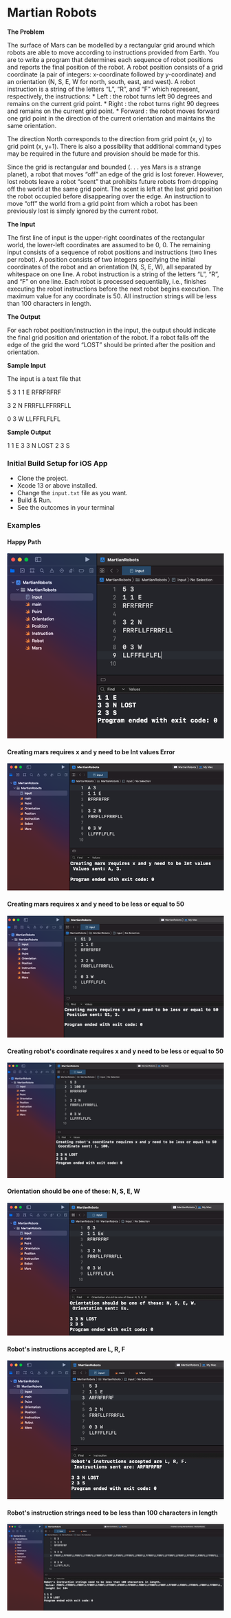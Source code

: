# Martian Robots

**The Problem**

The surface of Mars can be modelled by a rectangular grid around which robots are able to move according to instructions provided from Earth. You are to write a program that determines each sequence of robot positions and reports the final position of the robot. A robot position consists of a grid coordinate (a pair of integers: x-coordinate followed by y-coordinate) and an orientation (N, S, E, W for north, south, east, and west). A robot instruction is a string of the letters “L”, “R”, and “F” which represent, respectively, the instructions: * Left : the robot turns left 90 degrees and remains on the current grid point. * Right : the robot turns right 90 degrees and remains on the current grid point. * Forward : the robot moves forward one grid point in the direction of the current orientation and maintains the same orientation.

The direction North corresponds to the direction from grid point (x, y) to grid point (x, y+1). There is also a possibility that additional command types may be required in the future and provision should be made for this.

Since the grid is rectangular and bounded (. . . yes Mars is a strange planet), a robot that moves “off” an edge of the grid is lost forever. However, lost robots leave a robot “scent” that prohibits future robots from dropping off the world at the same grid point. The scent is left at the last grid position the robot occupied before disappearing over the edge. An instruction to move “off” the world from a grid point from which a robot has been previously lost is simply ignored by the current robot.

**The Input**

The first line of input is the upper-right coordinates of the rectangular world, the lower-left coordinates are assumed to be 0, 0. The remaining input consists of a sequence of robot positions and instructions (two lines per robot). A position consists of two integers specifying the initial coordinates of the robot and an orientation (N, S, E, W), all separated by whitespace on one line. A robot instruction is a string of the letters “L”, “R”, and “F” on one line. Each robot is processed sequentially, i.e., finishes executing the robot instructions before the next robot begins execution. The maximum value for any coordinate is 50. All instruction strings will be less than 100 characters in length.

**The Output**

For each robot position/instruction in the input, the output should indicate the final grid position and orientation of the robot. If a robot falls off the edge of the grid the word “LOST” should be printed after the position and orientation.

**Sample Input**

The input is a text file that

5 3 
1 1 E
RFRFRFRF

3 2 N
FRRFLLFFRRFLL

0 3 W
LLFFFLFLFL

**Sample Output**

1 1 E
3  3 N LOST
2 3 S

### Initial Build Setup for iOS App

- Clone the project.
- Xcode 13 or above installed.
- Change the `input.txt` file as you want.
- Build & Run.
- See the outcomes in your terminal

### Examples

#### Happy Path

![happyPath](./happyPath.png)

#### Creating mars requires x and y need to be Int values Error

![marsXYIntValues](./marsXYIntValues.png)

#### Creating mars requires x and y need to be less or equal to 50

#### ![marsXYlessOrEqualTo50](./marsXYlessOrEqualTo50.png)

#### Creating robot's coordinate requires x and y need to be less or equal to 50

![robotXYlessOrEqualTo50](./robotXYlessOrEqualTo50.png)

#### Orientation should be one of these: N, S, E, W

![robotOrientation](./robotOrientation.png)

#### Robot's instructions accepted are L, R, F

![robotInstructions](./robotInstructions.png)

#### Robot's instruction strings need to be less than 100 characters in length

![robotInstructionLenght](./robotInstructionLenght.png)